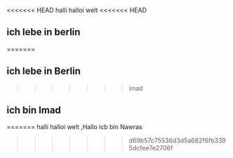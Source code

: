 <<<<<<< HEAD
halli halloi  welt
<<<<<<< HEAD
## ich lebe in berlin
=======

## ich lebe in Berlin
>>>>>>> imad
## ich bin Imad 
=======
halli halloi  welt  ,Hallo icb bin Nawras

>>>>>>> d69b57c75536d3d5a682f6fb3395dcfee7e2706f
